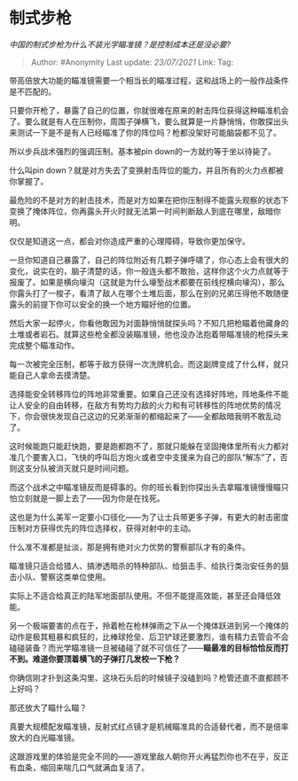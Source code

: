 # 制式步枪
*中国的制式步枪为什么不装光学瞄准镜？是控制成本还是没必要?*

> Author: #Anonymity
> Last update: *23/07/2021* 
> Link:
> Tag:

 
带高倍放大功能的瞄准镜需要一个相当长的瞄准过程，这和战场上的一般作战条件是不匹配的。

只要你开枪了，暴露了自己的位置，你就很难在原来的射击阵位获得这种瞄准机会了。要么就是有人在压制你，周围子弹横飞，要么就算是一片静悄悄，你敢探出头来测试一下是不是有人已经瞄准了你的阵位吗？枪都没架好可能脑袋都不见了。

所以步兵战术强烈的强调压制。基本被pin down的一方就约等于坐以待毙了。

什么叫pin down？就是对方失去了变换射击阵位的能力，并且所有的火力点都被你掌握了。

最危险的不是对方的射击技术，而是对方如果在把你压制得不能露头观察的状态下变换了掩体阵位，你再露头开火时就无法第一时间判断敌人到底在哪里，敌暗你明。

仅仅是知道这一点，都会对你造成严重的心理障碍，导致你更加保守。

一旦你知道自己暴露了，自己的阵位附近有几颗子弹呼啸了，你心态上会有很大的变化，说实在的，脑子清楚的话，你一般连头都不敢抬，这样你这个火力点就等于报废了。如果是横向壕沟（这就是为什么壕堑战术都要在前线挖横向壕沟），那么你露头打了一梭子，看清了敌人在哪个土堆后面，那么在别的兄弟压得他不敢随便露头的前提下你可以安全的换一个地方瞄好他的位置。

然后大家一起停火，你看他敢因为对面静悄悄就探头吗？不知几把枪瞄着他藏身的土堆或者岩石。就算这些枪全都没装瞄准镜，他也没办法抱着带瞄准镜的枪探头来完成整个瞄准动作。

每一次被完全压制，都等于敌方获得一次洗牌机会。而这副牌变成了什么样，就只能自己人拿命去摸清楚。

选择能安全转移阵位的阵地非常重要。如果自己还没有选择好阵地，阵地条件不能让人安全的自由转移，在敌方有势均力敌的火力和有可转移性的阵地优势的情况下，你会很快发现自己这边的兄弟渐渐的都缩起来了——全都敌暗我明不敢乱动了。

这时候能跑只能赶快跑，要是跑都跑不了，那就只能躲在坚固掩体里所有火力都对准几个要害入口，飞快的呼叫后方炮火或者空中支援来为自己的部队“解冻”了，否则这支分队被消灭就只是时间问题。

而这个战术之中瞄准镜反而是碍事的。你的班长看到你探出头去拿瞄准镜慢慢瞄只怕立刻就是一脚上去了——因为你是在找死。

这也是为什么美军一定要小口径化——为了让士兵带更多子弹，有更大的射击密度压制对方获得优先的阵位选择权，获得对射中的主动。

什么准不准都是扯淡，那是拥有绝对火力优势的警察部队才有的条件。

瞄准镜只适合给猎人、搞渗透暗杀的特种部队、给狙击手、给执行类治安任务的狙击小队、警察这类单位使用。

实际上不适合给真正的陆军地面部队使用。不但不能提高效能，甚至还会降低效能。

  


另一个极端要害的点在于，拎着枪在枪林弹雨之下从一个掩体跃进到另一个掩体的动作是极其粗暴和疯狂的，比棒球抢垒、后卫铲球还要激烈，谁有精力去管会不会磕碰装备？而光学瞄准镜一旦被磕碰了就不可信任了——**瞄最准的目标恰恰反而打不到。难道你要顶着横飞的子弹打几发校一下枪？**

你确信刚才扑到这条沟里、这块石头后的时候镜子没磕到吗？枪管还直不直都顾不上好吗？

那还放大了瞄什么瞄？

真要大规模配发瞄准镜，反射式红点镜才是机械瞄准具的合适替代者，而不是倍率放大的白光瞄准镜。

这跟游戏里的体验是完全不同的——游戏里敌人朝你开火再猛烈你也不在乎，反正有血条，缩回来喘几口气就满血复活了。




